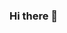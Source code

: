 ### Hi there 👋

<!--
HI HELOO! my name is Sinta Dhea Ramadhany and currently i undergraduate student in Universitas Negeri Surabaya with major informatics engineer. 
Here are some ideas to get you started:

🔭 I’m currently undergraduate on Universitas Negeri Surabaya
🌱 I’m currently learning machine learning
💬 interested in web developer and machine learning
📫 How to reach me: instagram.com/sintadhr
😄 Pronouns: She/her
⚡ Fun fact: ...


